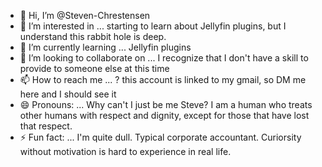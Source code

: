 - 👋 Hi, I’m @Steven-Chrestensen
- 👀 I’m interested in ... starting to learn about Jellyfin plugins, but I understand this rabbit hole is deep.
- 🌱 I’m currently learning ... Jellyfin plugins
- 💞️ I’m looking to collaborate on ... I recognize that I don't have a skill to provide to someone else at this time
- 📫 How to reach me ... ?  this account is linked to my gmail, so DM me here and I should see it
- 😄 Pronouns: ... Why can't I just be me Steve?  I am a human who treats other humans with respect and dignity, except for those that have lost that respect.
- ⚡ Fun fact: ... I'm quite dull.  Typical corporate accountant.  Curiorsity without motivation is hard to experience in real life.

<!---
Steven-Chrestensen/Steven-Chrestensen is a ✨ special ✨ repository because its `README.md` (this file) appears on your GitHub profile.
You can click the Preview link to take a look at your changes.
--->
